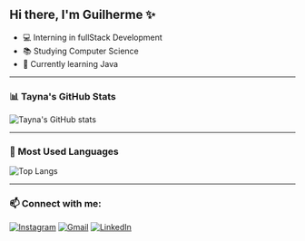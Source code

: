 ## Hi there, I'm Guilherme ✨

- 💻 Interning in fullStack Development  
- 📚 Studying Computer Science  
- 🌱 Currently learning Java  

---

### 📊 Tayna's GitHub Stats  
![Tayna's GitHub stats](https://github-readme-stats.vercel.app/api?username=guigovs&show_icons=true&theme=dark)

---

### 🎯 Most Used Languages  
![Top Langs](https://github-readme-stats.vercel.app/api/top-langs/?username=guigovs&layout=compact&theme=dark)

---

### 📫 Connect with me:
[![Instagram](https://img.shields.io/badge/Instagram-E4405F?style=for-the-badge&logo=instagram&logoColor=white)](https://instagram.com/guim_dias)
[![Gmail](https://img.shields.io/badge/Gmail-D14836?style=for-the-badge&logo=gmail&logoColor=white)](mailto:guilhermedias2501@gmail.com)
[![LinkedIn](https://img.shields.io/badge/LinkedIn-0077B5?style=for-the-badge&logo=linkedin&logoColor=white)](https://linkedin.com/in/guilhermemascarenhas0)


<!--
**guigovs/guigovs** is a ✨ _special_ ✨ repository because its `README.md` (this file) appears on your GitHub profile.

Here are some ideas to get you started:

- 🔭 I’m currently working on ...
- 🌱 I’m currently learning ...
- 👯 I’m looking to collaborate on ...
- 🤔 I’m looking for help with ...
- 💬 Ask me about ...
- 📫 How to reach me: ...
- 😄 Pronouns: ...
- ⚡ Fun fact: ...
-->
